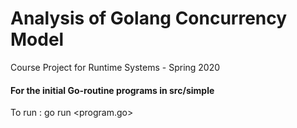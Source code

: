 # Analysis of Golang Concurrency Model
Course Project for Runtime Systems - Spring 2020

#### For the initial Go-routine programs in src/simple
To run : go run <program.go>
